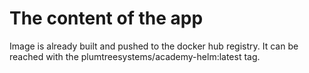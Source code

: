 # The content of the app

Image is already built and pushed to the docker hub registry. It can be reached with the plumtreesystems/academy-helm:latest tag.
